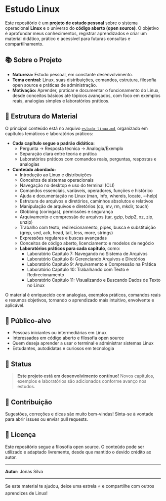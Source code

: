 # Estudo Linux

Este repositório é um **projeto de estudo pessoal** sobre o sistema operacional **Linux** e o universo do **código aberto (open source)**. O objetivo é aprofundar meus conhecimentos, registrar aprendizados e criar um material didático, prático e acessível para futuras consultas e compartilhamento.

## 📚 Sobre o Projeto

- **Natureza:** Estudo pessoal, em constante desenvolvimento.
- **Tema central:** Linux, suas distribuições, comandos, estrutura, filosofia open source e práticas de administração.
- **Motivação:** Aprender, praticar e documentar o funcionamento do Linux, desde conceitos básicos até tópicos avançados, com foco em exemplos reais, analogias simples e laboratórios práticos.

## 📝 Estrutura do Material

O principal conteúdo está no arquivo [`estudo-linux.md`](estudo-linux.md), organizado em capítulos temáticos e laboratórios práticos:

- **Cada capítulo segue o padrão didático:**
  - Pergunta → Resposta técnica → Analogia/Exemplo
  - Separação clara entre teoria e prática
  - Laboratórios práticos com comandos reais, perguntas, respostas e analogias
- **Conteúdo abordado:**
  - Introdução ao Linux e distribuições
  - Conceitos de sistemas operacionais
  - Navegação no desktop e uso do terminal (CLI)
  - Comandos essenciais, variáveis, operadores, funções e histórico
  - Ajuda e documentação no Linux (man, info, whereis, locate, --help)
  - Estrutura de arquivos e diretórios, caminhos absolutos e relativos
  - Manipulação de arquivos e diretórios (cp, mv, rm, mkdir, touch)
  - Globbing (coringas), permissões e segurança
  - Arquivamento e compressão de arquivos (tar, gzip, bzip2, xz, zip, unzip)
  - Trabalho com texto, redirecionamento, pipes, busca e substituição (grep, sed, ack, head, tail, less, more, strings)
  - Expressões regulares e buscas avançadas
  - Conceitos de código aberto, licenciamento e modelos de negócio
  - **Laboratórios práticos para cada capítulo**, como:
    - Laboratório Capítulo 7: Navegando no Sistema de Arquivos
    - Laboratório Capítulo 8: Gerenciando Arquivos e Diretórios
    - Laboratório Capítulo 9: Arquivamento e Compressão na Prática
    - Laboratório Capítulo 10: Trabalhando com Texto e Redirecionamento
    - Laboratório Capítulo 11: Visualizando e Buscando Dados de Texto no Linux

O material é enriquecido com analogias, exemplos práticos, comandos reais e resumos objetivos, tornando o aprendizado mais intuitivo, envolvente e aplicável.

## 👤 Público-alvo

- Pessoas iniciantes ou intermediárias em Linux
- Interessados em código aberto e filosofia open source
- Quem deseja aprender a usar o terminal e administrar sistemas Linux
- Estudantes, autodidatas e curiosos em tecnologia

## 🚧 Status

> **Este projeto está em desenvolvimento contínuo!**
> Novos capítulos, exemplos e laboratórios são adicionados conforme avanço nos estudos.

## 🤝 Contribuição

Sugestões, correções e dicas são muito bem-vindas! Sinta-se à vontade para abrir issues ou enviar pull requests.

## 📜 Licença

Este repositório segue a filosofia open source. O conteúdo pode ser utilizado e adaptado livremente, desde que mantido o devido crédito ao autor.

---

**Autor:** Jonas Silva

---

Se este material te ajudou, deixe uma estrela ⭐ e compartilhe com outros aprendizes de Linux!
